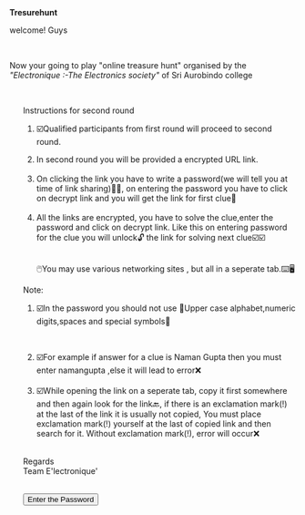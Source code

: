  
<html>
<head>
<centre><strong>Tresurehunt</strong></centre>
</head>
<body>
<p> welcome! Guys </p><br>
<p> Now your going to play "online treasure hunt" organised by the <em>"Electronique :-The Electronics society"</em> of Sri Aurobindo college </p><br>
<ul><p>Instructions for second round<br>
 
<ol>
 <li>
  <p>☑️Qualified participants from first round will proceed to second round.<br>


<li>In second round you will be provided a encrypted URL link.</li> <br>



<li>On clicking the link you have to write a password(we will tell you at time of link sharing)👀👀, on entering the password you have to click on  decrypt link and you will get the link for first clue👀 </li> <br>



<li>All the links are encrypted, you have to solve the clue,enter the password and click on decrypt link. Like this on entering password for the clue you will unlock🔓 the link for solving next clue☑️☑️</li> <br>



<p>🖱️You may use various networking sites , but all in a seperate tab.⌨️🖥️</p> 


 </ul>


<ul><p>Note:<br>
 <ol>
  <li>

☑️In the password you should not use 🚫Upper case alphabet,numeric digits,spaces and special symbols🚫</li><br>



<li>
☑️For example if answer for a clue is Naman Gupta then you must enter namangupta ,else it will lead to error❌</li><br>


<li>
☑️While opening the link on a seperate tab, copy it first somewhere and then again look for the link🔙, if there is an exclamation mark(!) at the last of the link it is usually not copied, You must place exclamation mark(!)  yourself at the last of copied link and then search for it. Without exclamation mark(!), error will occur❌ </li> <br>
</ol> 








<p>Regards<br>
Team E'lectronique'</p><br>
<a href="https://linkenc.net/XiYtLWTo2oMPJvTIPkF7lQYqLwdW3N-mU4Ld7Udm1hL79NHSpcuX.xWeus20A~6M.ZL1iB5padYZHs~Eq-PA5JxC.7XRFXBWAftzA!"><button>Enter the Password</button></a>



